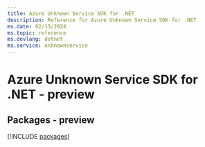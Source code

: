 ```yaml
---
title: Azure Unknown Service SDK for .NET
description: Reference for Azure Unknown Service SDK for .NET
ms.date: 02/13/2024
ms.topic: reference
ms.devlang: dotnet
ms.service: unknownservice
---
```

# Azure Unknown Service SDK for .NET - preview
## Packages - preview
[!INCLUDE [packages](unknown-service-index.md)]